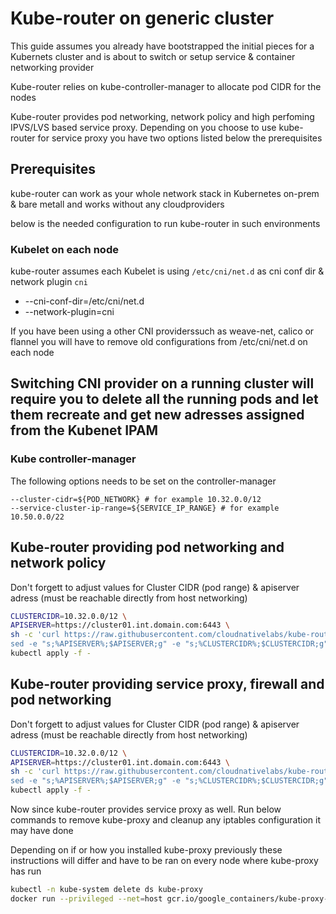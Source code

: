 # Kube-router on generic cluster

This guide assumes you already have bootstrapped the initial pieces for a Kubernets cluster and is about to switch or setup service & container networking provider

Kube-router relies on kube-controller-manager to allocate pod CIDR for the nodes

Kube-router provides pod networking, network policy and high perfoming IPVS/LVS based service proxy. Depending on you choose to use kube-router for service proxy you have two options listed below the prerequisites

## Prerequisites

kube-router can work as your whole network stack in Kubernetes on-prem & bare metall and works without any cloudproviders

below is the needed configuration to run kube-router in such environments

### Kubelet on each node

kube-router assumes each Kubelet is using `/etc/cni/net.d` as cni conf dir & network plugin `cni`

- --cni-conf-dir=/etc/cni/net.d
- --network-plugin=cni

If you have been using a other CNI providerssuch as weave-net, calico or flannel you will have to remove old configurations from /etc/cni/net.d on each node

## __Switching CNI provider on a running cluster will require you to delete all the running pods and let them recreate and get new adresses assigned from the Kubenet IPAM__

### Kube controller-manager

The following options needs to be set on the controller-manager

```text
--cluster-cidr=${POD_NETWORK} # for example 10.32.0.0/12
--service-cluster-ip-range=${SERVICE_IP_RANGE} # for example 10.50.0.0/22
```

## Kube-router providing pod networking and network policy

Don't forgett to adjust values for Cluster CIDR (pod range) & apiserver adress (must be reachable directly from host networking)

```sh
CLUSTERCIDR=10.32.0.0/12 \
APISERVER=https://cluster01.int.domain.com:6443 \
sh -c 'curl https://raw.githubusercontent.com/cloudnativelabs/kube-router/master/daemonset/generic-kuberouter.yaml -o - | \
sed -e "s;%APISERVER%;$APISERVER;g" -e "s;%CLUSTERCIDR%;$CLUSTERCIDR;g"' | \
kubectl apply -f -
```

## Kube-router providing service proxy, firewall and pod networking

Don't forgett to adjust values for Cluster CIDR (pod range) & apiserver adress (must be reachable directly from host networking)

```sh
CLUSTERCIDR=10.32.0.0/12 \
APISERVER=https://cluster01.int.domain.com:6443 \
sh -c 'curl https://raw.githubusercontent.com/cloudnativelabs/kube-router/master/daemonset/generic-kuberouter-all-features.yaml -o - | \
sed -e "s;%APISERVER%;$APISERVER;g" -e "s;%CLUSTERCIDR%;$CLUSTERCIDR;g"' | \
kubectl apply -f -
```

Now since kube-router provides service proxy as well. Run below commands to remove kube-proxy and cleanup any iptables configuration it may have done

Depending on if or how you installed kube-proxy previously these instructions will differ and have to be ran on every node where kube-proxy has run

```sh
kubectl -n kube-system delete ds kube-proxy
docker run --privileged --net=host gcr.io/google_containers/kube-proxy-amd64:v1.7.3 kube-proxy --cleanup-iptables
```